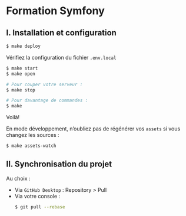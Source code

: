 # Formation Symfony

## I. Installation et configuration

```bash
$ make deploy
```

Vérifiez la configuration du fichier `.env.local`

```bash
$ make start
$ make open

# Pour couper votre serveur :
$ make stop

# Pour davantage de commandes :
$ make
```

Voilà!

En mode développement, n’oubliez pas de régénérer vos `assets` si vous changez les sources :

```bash
$ make assets-watch
```

## II. Synchronisation du projet

Au choix :
- Via `GitHub Desktop` : Repository > Pull
- Via votre console :
    ```bash
    $ git pull --rebase
    ```
